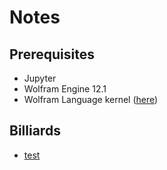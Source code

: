 # Notes

## Prerequisites

* Jupyter
* Wolfram Engine 12.1
* Wolfram Language kernel ([here](https://github.com/WolframResearch/WolframLanguageForJupyter))

## Billiards
- [test](https://github.com/4kasha/blob/master/misc_phys/Billiards/Collection_of_Quantum_Billiards.ipynb)